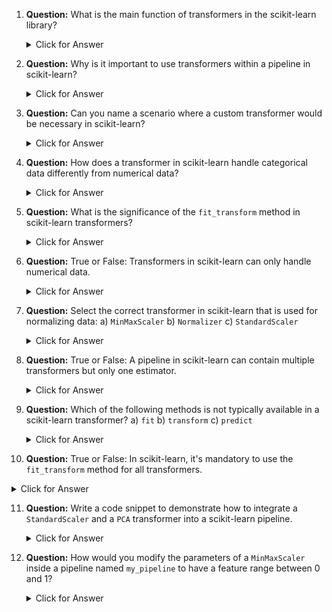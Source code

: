1. **Question:** What is the main function of transformers in the scikit-learn library?
   <details><summary>Click for Answer</summary>
   Transformers in scikit-learn are primarily used for preprocessing data, such as scaling, normalizing, encoding categorical variables, or performing other transformations on data before it is used in machine learning models.
   </details>

2. **Question:** Why is it important to use transformers within a pipeline in scikit-learn?
   <details><summary>Click for Answer</summary>
   Using transformers within a pipeline ensures consistency in data transformations, facilitates the easy replication of preprocessing steps, and helps in preventing data leakage during model training and validation.
   </details>

3. **Question:** Can you name a scenario where a custom transformer would be necessary in scikit-learn?
   <details><summary>Click for Answer</summary>
   A custom transformer is necessary when there is a need for a specific data transformation that is not available in the existing scikit-learn transformers. This could be a specific feature engineering step or a unique way of handling data.
   </details>

4. **Question:** How does a transformer in scikit-learn handle categorical data differently from numerical data?
   <details><summary>Click for Answer</summary>
   Transformers in scikit-learn typically handle categorical data by encoding it into numerical values using techniques like one-hot encoding, label encoding, etc., while numerical data might be scaled or normalized.
   </details>

5. **Question:** What is the significance of the `fit_transform` method in scikit-learn transformers?
   <details><summary>Click for Answer</summary>
   The `fit_transform` method in scikit-learn transformers combines the fitting and transformation steps into one call, which is more efficient as it reduces the computational overhead of performing these operations separately.
   </details>

6. **Question:** True or False: Transformers in scikit-learn can only handle numerical data.
   <details><summary>Click for Answer</summary>
   False. Transformers in scikit-learn can handle both numerical and categorical data, depending on the specific transformer used.
   </details>

7. **Question:** Select the correct transformer in scikit-learn that is used for normalizing data: a) `MinMaxScaler` b) `Normalizer` c) `StandardScaler`
   <details><summary>Click for Answer</summary>
   b) `Normalizer`
   </details>

8. **Question:** True or False: A pipeline in scikit-learn can contain multiple transformers but only one estimator.
   <details><summary>Click for Answer</summary>
   True. A pipeline can have multiple transformers for preprocessing steps, but it typically ends with a single estimator for making predictions.
   </details>

9. **Question:** Which of the following methods is not typically available in a scikit-learn transformer? a) `fit` b) `transform` c) `predict`
   <details><summary>Click for Answer</summary>
   c) `predict`
   </details>

10. **Question:** True or False: In scikit-learn, it's mandatory to use the `fit_transform` method for all transformers.
   <details><summary>Click for Answer</summary>
   False. While `fit_transform` is often more efficient, it's not mandatory; the `fit` and `transform` methods can be used separately.
   </details>

11. **Question:** Write a code snippet to demonstrate how to integrate a `StandardScaler` and a `PCA` transformer into a scikit-learn pipeline.
    <details><summary>Click for Answer</summary>
    
    ```python
    from sklearn.pipeline import Pipeline
    from sklearn.preprocessing import StandardScaler
    from sklearn.decomposition import PCA

    pipeline = Pipeline([
        ('scaler', StandardScaler()),
        ('pca', PCA(n_components=2))
    ])
    ```
    </details>

12. **Question:** How would you modify the parameters of a `MinMaxScaler` inside a pipeline named `my_pipeline` to have a feature range between 0 and 1?
    <details><summary>Click for Answer</summary>
    
    ```python
    my_pipeline.set_params(minmaxscaler__feature_range=(0, 1))
    ```
    </details>
